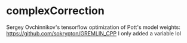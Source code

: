 # complexCorrection
Sergey Ovchinnikov's tensorflow optimization of Pott's model weights: https://github.com/sokrypton/GREMLIN_CPP
I only added a variable lol
